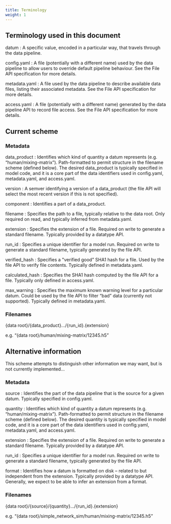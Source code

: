 ```yaml
---
title: Terminology
weight: 1
---
```


## Terminology used in this document 

datum 
: A specific value, encoded in a particular way, that travels through the data pipeline.

config.yaml 
: A file (potentially with a different name) used by the data pipeline to allow users to override default pipeline behaviour. See the File API specification for more details. 

metadata.yaml 
: A file used by the data pipeline to describe available data files, listing their associated metadata. See the File API specification for more details. 

access.yaml 
: A file (potentially with a different name) generated by the data pipeline API to record file access. See the File API specification for more details. 

## Current scheme 

### Metadata 

data_product 
: Identifies which kind of quantity a datum represents (e.g. “human/mixing-matrix”). Path-formatted to permit structure in the filename scheme (defined below). The desired data_product is typically specified in model code, and it is a core part of the data identifiers used in config.yaml, metadata.yaml, and access.yaml. 

version 
: A semver identifying a version of a data_product (the file API will select the most recent version if this is not specified). 

component 
: Identifies a part of a data_product. 

filename 
: Specifies the path to a file, typically relative to the data root. Only required on read, and typically inferred from metadata.yaml. 

extension 
: Specifies the extension of a file. Required on write to generate a standard filename. Typically provided by a datatype API. 

run_id 
: Specifies a unique identifier for a model run. Required on write to generate a standard filename, typically generated by the file API. 

verified_hash 
: Specifies a "verified good” SHA1 hash for a file. Used by the file API to verify file contents. Typically defined in metadata.yaml. 

calculated_hash 
: Specifies the SHA1 hash computed by the file API for a file. Typically only defined in access.yaml. 

max_warning 
: Specifies the maximum known warning level for a particular datum. Could be used by the file API to filter “bad” data (currently not supported). Typically defined in metadata.yaml. 

### Filenames 

{data root}/{data_product}.../{run_id}.{extension} 

e.g. “{data root}/human/mixing-matrix/12345.h5” 

## Alternative information 

This scheme attempts to distinguish other information we may want, but is not currently implemented… 

### Metadata 

source 
: Identifies the part of the data pipeline that is the source for a given datum. Typically specified in config.yaml. 

quantity 
: Identifies which kind of quantity a datum represents (e.g. “human/mixing-matrix”). Path-formatted to permit structure in the filename scheme (defined below). The desired quantity is typically specified in model code, and it is a core part of the data identifiers used in config.yaml, metadata.yaml, and access.yaml. 

extension 
: Specifies the extension of a file. Required on write to generate a standard filename. Typically provided by a datatype API. 

run_id 
: Specifies a unique identifier for a model run. Required on write to generate a standard filename, typically generated by the file API. 

format 
: Identifies how a datum is formatted on disk – related to but independent from the extension. Typically provided by a datatype API. Generally, we expect to be able to infer an extension from a format. 

### Filenames 

{data root}/{source}/{quantity}.../{run_id}.{extension} 

e.g. “{data root}/simple_network_sim/human/mixing-matrix/12345.h5” 
